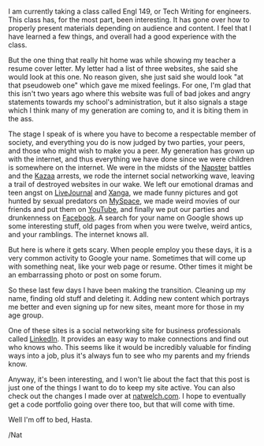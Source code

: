 I am currently taking a class called Engl 149, or Tech Writing for engineers. This class has, for the most part, been interesting. It has gone over how to properly present materials depending on audience and content. I feel that I have learned a few things, and overall had a good experience with the class.

But the one thing that really hit home was while showing my teacher a resume cover letter. My letter had a list of three websites, she said she would look at this one. No reason given, she just said she would look "at that pseudoweb one" which gave me mixed feelings. For one, I'm glad that this isn't two years ago where this website was full of bad jokes and angry statements towards my school's administration, but it also signals a stage which I think many of my generation are coming to, and it is biting them in the ass.

The stage I speak of is where you have to become a respectable member of society, and everything you do is now judged by two parties, your peers, and those who might wish to make you a peer. My generation has grown up with the internet, and thus everything we have done since we were children is somewhere on the internet. We were in the midsts of the [Napster](http://en.wikipedia.org/wiki/Napster) battles and the [Kazaa](http://en.wikipedia.org/wiki/KaZaA) arrests, we rode the internet social networking wave, leaving a trail of destroyed websites in our wake. We left our emotional dramas and teen angst on [LiveJournal](http://www.livejournal.com/) and [Xanga](http://www.xanga.com/), we made funny pictures and got hunted by sexual predators on [MySpace](http://www.myspace.com/), we made weird movies of our friends and put them on [YouTube](http://www.youtube.com/), and finally we put our parties and drunkenness on [Facebook](http://www.facebook.com/). A search for your name on Google shows up some interesting stuff, old pages from when you were twelve, weird antics, and your ramblings. The internet knows all.

But here is where it gets scary. When people employ you these days, it is a very common activity to Google your name. Sometimes that will come up with something neat, like your web page or resume. Other times it might be an embarrassing photo or post on some forum.

So these last few days I have been making the transition. Cleaning up my name, finding old stuff and deleting it. Adding new content which portrays me better and even signing up for new sites, meant more for those in my age group.

One of these sites is a social networking site for business professionals called [LinkedIn](http://www.linkedin.com/). It provides an easy way to make connections and find out who knows who. This seems like it would be incredibly valuable for finding ways into a job, plus it's always fun to see who my parents and my friends know.

Anyway, it's been interesting, and I won't lie about the fact that this post is just one of the things I want to do to keep my site active. You can also check out the changes I made over at [natwelch.com](http://natwelch.com/). I hope to eventually get a code portfolio going over there too, but that will come with time.

Well I'm off to bed, Hasta.

/Nat